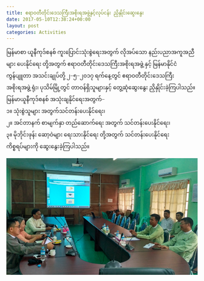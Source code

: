 ```yaml
---
title: ဧရာဝတီတိုင်းဒေသကြီးအစိုးရအဖွဲ့နှင့်လုပ်ငန်း ညှိနှိုင်းဆွေးနွေး
date: 2017-05-10T12:38:24+00:00
layout: post
categories: Activities
---
```

<p style="font-family: 'Masterpiece Uni Sans', 'Myanmar MN', 'Myanmar Sangam MN', Myanmar3, Yunghkio, Parabaik, 'WinUni Innwa', 'Win Uni Innwa', Padauk, Panglong, 'MyMyanmar Unicode';">
  မြန်မာစာ ယူနီကုဒ်စနစ် ကူးပြောင်းသုံးစွဲရေးအတွက် လိုအပ်သော နည်းပညာအကူအညီများ ပေးနိုင်ရေး တို့အတွက် ဧရာဝတီတိုင်းဒေသကြီးအစိုးရအဖွဲ့ နှင့် မြန်မာနိုင်ငံကွန်ပျူတာ အသင်းချုပ်တို့ ၂−၅−၂၀၁၇ ရက်နေ့တွင် ဧရာဝတီတိုင်းဒေသကြီးအစိုးရအဖွဲ့ ရုံး၊ ပုသိမ်မြို့တွင် တာဝန်ရှိသူများနှင့် တွေ့ဆုံဆွေးနွေး ညှိနှိုင်းခဲ့ကြပါသည်။<br /> မြန်မာယူနီကုဒ်စနစ် အသုံးချနိုင်ရေးအတွက်−<br /> ၁။ သုံးစွဲသူများ အတွက်သင်တန်းပေးနိုင်ရေး၊<br /> ၂။ အင်တာနက် စာမျက်နှာ တည်ဆောက်ရေး အတွက် သင်တန်းပေးနိုင်ရေး၊<br /> ၃။ မိုဘိုင်းဖုန်း ဆော့ဝဲများ ရေးသားနိုင်ရေး တို့အတွက် သင်တန်းပေးနိုင်ရေး<br /> ကိစ္စရပ်များကို ဆွေးနွေးခဲ့ကြပါသည်။
</p>

![irrawaddy meeting](/images/ayeyarwaddy_meeting.png)